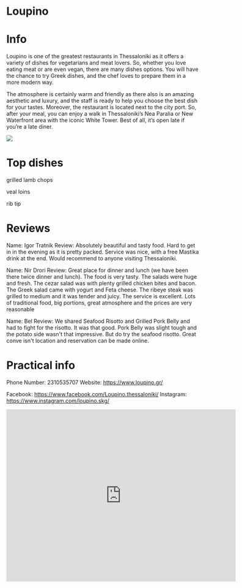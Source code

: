 # Loupino

# Info

Loupino is one of the greatest restaurants in Thessaloniki as it offers a variety of dishes for vegetarians and meat lovers. So, whether you love eating meat or are even vegan, there are many dishes options. You will have the chance to try Greek dishes, and the chef loves to prepare them in a more modern way.

The atmosphere is certainly warm and friendly as there also is an amazing aesthetic and luxury, and the staff is ready to help you choose the best dish for your tastes. Moreover, the restaurant is located next to the city port. So, after your meal, you can enjoy a walk in Thessaloniki’s Nea Paralia or New Waterfront area with the iconic White Tower. Best of all, it’s open late if you’re a late diner.

<img src="https://www.google.com/url?sa=i&url=https%3A%2F%2Fwww.kleise.gr%2Flisting%2Floupino-restaurant%2F&psig=AOvVaw3QFVVSEUMBo8qBzsbBPJlz&ust=1705312504731000&source=images&cd=vfe&opi=89978449&ved=0CBIQjRxqFwoTCPCr6KbO3IMDFQAAAAAdAAAAABAD">

# Top dishes

grilled lamb chops

veal loins

rib tip

# Reviews

Name: Igor Tratnik
Review: Absolutely beautiful and tasty food. Hard to get in in the evening as it is pretty packed. Service was nice, with a free Mastika drink at the end. Would recommend to anyone visiting Thessaloniki.

Name: Nir Drori
Review: Great place for dinner and lunch (we have been there twice dinner and lunch). The food is very tasty. The salads were huge and fresh. The cezar salad was with plenty grilled chicken bites and bacon. The Greek salad came with yogurt and Feta cheese. The ribeye steak was grilled to medium and it was tender and juicy. The service is excellent. Lots of traditional food, big portions, great atmosphere and the prices are very reasonable

Name: Bel
Review: We shared Seafood Risotto and Grilled Pork Belly and had to fight for the risotto. It was that good. Pork Belly was slight tough and the potato side wasn't that impressive. But do try the seafood risotto. Great conve isn't location and reservation can be made online.

# Practical info

Phone Number: 2310535707
Website: https://www.loupino.gr/

Facebook: https://www.facebook.com/Loupino.thessaloniki/
Instagram: https://www.instagram.com/loupino.skg/

<iframe src="https://www.google.com/maps/embed?pb=!1m18!1m12!1m3!1d3027.8038580182492!2d22.934440476021823!3d40.63420737140534!2m3!1f0!2f0!3f0!3m2!1i1024!2i768!4f13.1!3m3!1m2!1s0x14a8390998f6ff45%3A0xd94540429ea11682!2sLoupino!5e0!3m2!1sen!2sgr!4v1705486420752!5m2!1sen!2sgr" width="600" height="450" style="border:0;" allowfullscreen="" loading="lazy" referrerpolicy="no-referrer-when-downgrade"></iframe>